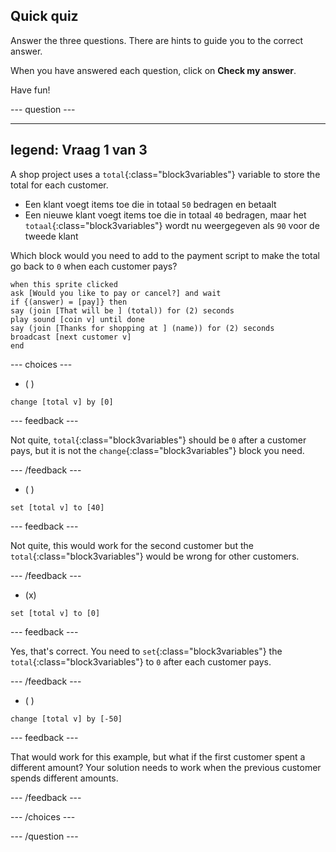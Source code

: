 ## Quick quiz

Answer the three questions. There are hints to guide you to the correct answer.

When you have answered each question, click on **Check my answer**.

Have fun!

--- question ---

---
legend: Vraag 1 van 3
---

A shop project uses a `total`{:class="block3variables"} variable to store the total for each customer.

+ Een klant voegt items toe die in totaal `50` bedragen en betaalt
+ Een nieuwe klant voegt items toe die in totaal `40` bedragen, maar het `totaal`{:class="block3variables"} wordt nu weergegeven als `90` voor de tweede klant

Which block would you need to add to the payment script to make the total go back to `0` when each customer pays?

```blocks3
when this sprite clicked
ask [Would you like to pay or cancel?] and wait
if {(answer) = [pay]} then
say (join [That will be ] (total)) for (2) seconds
play sound [coin v] until done 
say (join [Thanks for shopping at ] (name)) for (2) seconds
broadcast [next customer v]
end
```

--- choices ---

- ( )
```blocks3
change [total v] by [0]
```

 --- feedback ---

Not quite, `total`{:class="block3variables"} should be `0` after a customer pays, but it is not the `change`{:class="block3variables"} block you need.

 --- /feedback ---

- ( )
```blocks3
set [total v] to [40]
```

 --- feedback ---

 Not quite, this would work for the second customer but the `total`{:class="block3variables"} would be wrong for other customers.

 --- /feedback ---

- (x)

```blocks3
set [total v] to [0]
```

 --- feedback ---

Yes, that's correct. You need to `set`{:class="block3variables"} the `total`{:class="block3variables"} to `0` after each customer pays.

 --- /feedback ---

- ( )

```blocks3
change [total v] by [-50]
```

 --- feedback ---

That would work for this example, but what if the first customer spent a different amount? Your solution needs to work when the previous customer spends different amounts.

 --- /feedback ---

--- /choices ---

--- /question ---
